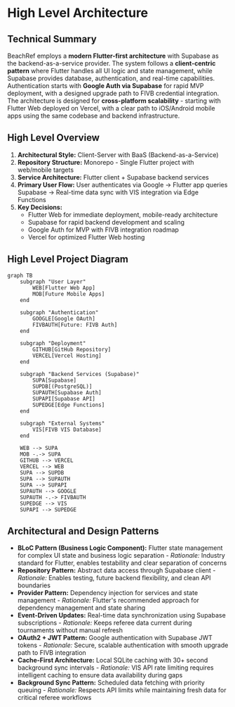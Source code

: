 # High Level Architecture

## Technical Summary

BeachRef employs a **modern Flutter-first architecture** with Supabase as the backend-as-a-service provider. The system follows a **client-centric pattern** where Flutter handles all UI logic and state management, while Supabase provides database, authentication, and real-time capabilities. Authentication starts with **Google Auth via Supabase** for rapid MVP deployment, with a designed upgrade path to FIVB credential integration. The architecture is designed for **cross-platform scalability** - starting with Flutter Web deployed on Vercel, with a clear path to iOS/Android mobile apps using the same codebase and backend infrastructure.

## High Level Overview

1. **Architectural Style:** Client-Server with BaaS (Backend-as-a-Service)
2. **Repository Structure:** Monorepo - Single Flutter project with web/mobile targets
3. **Service Architecture:** Flutter client + Supabase backend services
4. **Primary User Flow:** User authenticates via Google → Flutter app queries Supabase → Real-time data sync with VIS integration via Edge Functions
5. **Key Decisions:** 
   - Flutter Web for immediate deployment, mobile-ready architecture
   - Supabase for rapid backend development and scaling
   - Google Auth for MVP with FIVB integration roadmap
   - Vercel for optimized Flutter Web hosting

## High Level Project Diagram

```mermaid
graph TB
    subgraph "User Layer"
        WEB[Flutter Web App]
        MOB[Future Mobile Apps]
    end
    
    subgraph "Authentication"
        GOOGLE[Google OAuth]
        FIVBAUTH[Future: FIVB Auth]
    end
    
    subgraph "Deployment"
        GITHUB[GitHub Repository]
        VERCEL[Vercel Hosting]
    end
    
    subgraph "Backend Services (Supabase)"
        SUPA[Supabase]
        SUPDB[(PostgreSQL)]
        SUPAUTH[Supabase Auth]
        SUPAPI[Supabase API]
        SUPEDGE[Edge Functions]
    end
    
    subgraph "External Systems"
        VIS[FIVB VIS Database]
    end
    
    WEB --> SUPA
    MOB -.-> SUPA
    GITHUB --> VERCEL
    VERCEL --> WEB
    SUPA --> SUPDB
    SUPA --> SUPAUTH
    SUPA --> SUPAPI
    SUPAUTH --> GOOGLE
    SUPAUTH -.-> FIVBAUTH
    SUPEDGE --> VIS
    SUPAPI --> SUPEDGE
```

## Architectural and Design Patterns

- **BLoC Pattern (Business Logic Component):** Flutter state management for complex UI state and business logic separation - _Rationale:_ Industry standard for Flutter, enables testability and clear separation of concerns
- **Repository Pattern:** Abstract data access through Supabase client - _Rationale:_ Enables testing, future backend flexibility, and clean API boundaries  
- **Provider Pattern:** Dependency injection for services and state management - _Rationale:_ Flutter's recommended approach for dependency management and state sharing
- **Event-Driven Updates:** Real-time data synchronization using Supabase subscriptions - _Rationale:_ Keeps referee data current during tournaments without manual refresh
- **OAuth2 + JWT Pattern:** Google authentication with Supabase JWT tokens - _Rationale:_ Secure, scalable authentication with smooth upgrade path to FIVB integration
- **Cache-First Architecture:** Local SQLite caching with 30+ second background sync intervals - _Rationale:_ VIS API rate limiting requires intelligent caching to ensure data availability during gaps
- **Background Sync Pattern:** Scheduled data fetching with priority queuing - _Rationale:_ Respects API limits while maintaining fresh data for critical referee workflows
